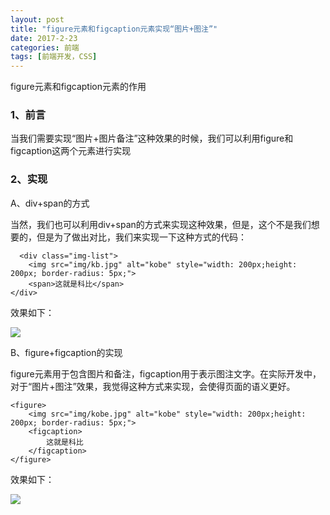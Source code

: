 ```yaml
---
layout: post
title: "figure元素和figcaption元素实现“图片+图注”"
date: 2017-2-23
categories: 前端
tags: [前端开发，CSS]
---
```


figure元素和figcaption元素的作用

<!-- more -->

### 1、前言

   当我们需要实现“图片+图片备注”这种效果的时候，我们可以利用figure和figcaption这两个元素进行实现

### 2、实现

A、div+span的方式

   当然，我们也可以利用div+span的方式来实现这种效果，但是，这个不是我们想要的，但是为了做出对比，我们来实现一下这种方式的代码：

      <div class="img-list">
        <img src="img/kb.jpg" alt="kobe" style="width: 200px;height: 200px; border-radius: 5px;">
        <span>这就是科比</span>
    </div>

   效果如下：

 ![](http://oq2sjn05e.bkt.clouddn.com/2017-2-23-FEW-figure%20and%20figcaption-1.png)


B、figure+figcaption的实现

   figure元素用于包含图片和备注，figcaption用于表示图注文字。在实际开发中，对于“图片+图注”效果，我觉得这种方式来实现，会使得页面的语义更好。

    <figure>
        <img src="img/kobe.jpg" alt="kobe" style="width: 200px;height: 200px; border-radius: 5px;">
        <figcaption>
            这就是科比
        </figcaption>
    </figure>

   效果如下：

![](http://oq2sjn05e.bkt.clouddn.com/2017-2-23-FEW-figure%20and%20figcaption-2.png)